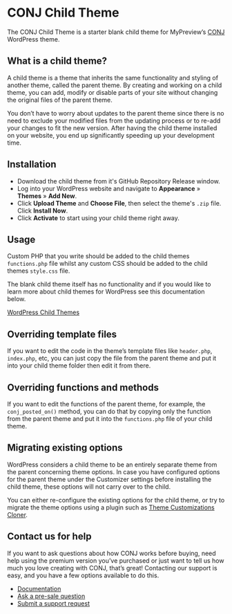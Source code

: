 # CONJ Child Theme

The CONJ Child Theme is a starter blank child theme for MyPreview’s [CONJ](https://www.conj.ws) WordPress theme.

## What is a child theme?

A child theme is a theme that inherits the same functionality and styling of another theme, called the parent theme. By creating and working on a child theme, you can add, modify or disable parts of your site without changing the original files of the parent theme.

You don’t have to worry about updates to the parent theme since there is no need to exclude your modified files from the updating process or to re-add your changes to fit the new version. After having the child theme installed on your website, you end up significantly speeding up your development time.

## Installation

* Download the child theme from it's GitHub Repository Release window.
* Log into your WordPress website and navigate to **Appearance** » **Themes** » **Add New**.
* Click **Upload Theme** and **Choose File**, then select the theme's `.zip` file. Click **Install Now**.
* Click **Activate** to start using your child theme right away.

## Usage

Custom PHP that you write should be added to the child themes `functions.php` file whilst any custom CSS should be added to the child themes `style.css` file.

The blank child theme itself has no functionality and if you would like to learn more about child themes for WordPress see this documentation below.

[WordPress Child Themes](https://developer.wordpress.org/themes/advanced-topics/child-themes/)

## Overriding template files

If you want to edit the code in the theme’s template files like `header.php`, `index.php`, etc, you can just copy the file from the parent theme and put it into your child theme folder then edit it from there.

## Overriding functions and methods

If you want to edit the functions of the parent theme, for example, the `conj_posted_on()` method, you can do that by copying only the function from the parent theme and put it into the `functions.php` file of your child theme.

## Migrating existing options

WordPress considers a child theme to be an entirely separate theme from the parent concerning theme options. In case you have configured options for the parent theme under the Customizer settings before installing the child theme, these options will not carry over to the child.

You can either re-configure the existing options for the child theme, or try to migrate the theme options using a plugin such as [Theme Customizations Cloner](https://github.com/ArrowRootMedia/Theme-Customizations-Cloner).

## Contact us for help

If you want to ask questions about how CONJ works before buying, need help using the premium version you’ve purchased or just want to tell us how much you love creating with CONJ, that’s great! Contacting our support is easy, and you have a few options available to do this.

* [Documentation](https://www.conj.support)
* [Ask a pre-sale question](https://www.conj.ws/contact-us)
* [Submit a support request](https://www.conj.support/start-discussion)
